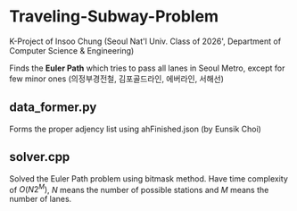 # Traveling-Subway-Problem

K-Project of Insoo Chung (Seoul Nat'l Univ. Class of 2026', Department of Computer Science & Engineering)

Finds the **Euler Path** which tries to pass all lanes in Seoul Metro,
except for few minor ones (의정부경전철, 김포골드라인, 에버라인, 서해선)

## data_former.py
Forms the proper adjency list using ahFinished.json (by Eunsik Choi)

## solver.cpp
Solved the Euler Path problem using bitmask method.
Have time complexity of $O(N2^M)$, $N$ means the number of possible stations and $M$ means the number of lanes.

